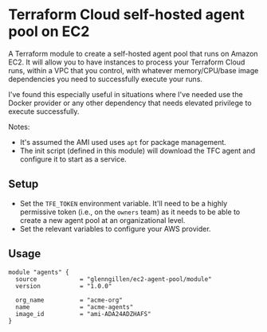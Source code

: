 # Terraform Cloud self-hosted agent pool on EC2

A Terraform module to create a self-hosted agent pool that runs
on Amazon EC2. It will allow you to have instances to process your 
Terraform Cloud runs, within a VPC that you control, with whatever 
memory/CPU/base image dependencies you need to successfully
execute your runs.

I've found this especially useful in situations where I've needed
use the Docker provider or any other dependency that needs
elevated privilege to execute successfully.

Notes:

* It's assumed the AMI used uses `apt` for package management.
* The init script (defined in this module) will download the TFC agent and configure it to start as a service.

## Setup

* Set the `TFE_TOKEN` environment variable. It'll need to be a highly permissive token (i.e., on the `owners` team) as it needs to be able to create a new agent pool at an organizational level.
* Set the relevant variables to configure your AWS provider.

## Usage

```hcl
module "agents" {
  source            = "glenngillen/ec2-agent-pool/module"
  version           = "1.0.0"

  org_name          = "acme-org"
  name              = "acme-agents"
  image_id          = "ami-ADA24ADZHAFS"
}
```